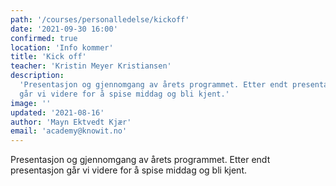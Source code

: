 ```yaml
---
path: '/courses/personalledelse/kickoff'
date: '2021-09-30 16:00'
confirmed: true
location: 'Info kommer'
title: 'Kick off'
teacher: 'Kristin Meyer Kristiansen'
description:
  'Presentasjon og gjennomgang av årets programmet. Etter endt presentasjon
  går vi videre for å spise middag og bli kjent.'
image: ''
updated: '2021-08-16'
author: 'Mayn Ektvedt Kjær'
email: 'academy@knowit.no'
---
```


Presentasjon og gjennomgang av årets programmet. Etter endt presentasjon går
vi videre for å spise middag og bli kjent.
